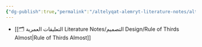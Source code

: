 ```yaml
---
{"dg-publish":true,"permalink":"/altelyqat-alemryt-literature-notes/altsmym-design/altsmym-design/"}
---
```



-  [[🗂️ التعليقات العمرية Literature Notes/التصميم Design/Rule of Thirds Almost\|Rule of Thirds Almost]]

